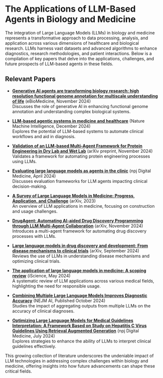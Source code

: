 # The Applications of LLM-Based Agents in Biology and Medicine

The integration of Large Language Models (LLMs) in biology and medicine represents a transformative approach to data processing, analysis, and application across various dimensions of healthcare and biological research. LLMs harness vast datasets and advanced algorithms to enhance diagnostics, research methodologies, and patient interactions. Below is a compilation of key papers that delve into the applications, challenges, and future prospects of LLM-based agents in these fields.

## Relevant Papers

- **[Generative AI agents are transforming biology research: high resolution functional genome annotation for multiscale understanding of life](https://www.thelancet.com/journals/ebiom/article/PIIS2352-3964(24)00482-1/fulltext)**
  (eBioMedicine, November 2024)  
  Discusses the role of generative AI in enhancing functional genome annotation and understanding complex biological systems.

- **[LLM-based agentic systems in medicine and healthcare](https://doi.org/10.1038/s42256-024-00944-1)**
  (Nature Machine Intelligence, December 2024)  
  Explores the potential of LLM-based systems to automate clinical workflows and aid in diagnosis.

- **[Validation of an LLM-based Multi-Agent Framework for Protein Engineering in Dry Lab and Wet Lab](https://arxiv.org/abs/2411.06029v1)**
  (arXiv preprint, November 2024)  
  Validates a framework for automating protein engineering processes using LLMs.

- **[Evaluating large language models as agents in the clinic](https://www.nature.com/articles/s41746-024-01083-y)**
  (npj Digital Medicine, April 2024)  
  Discusses evaluation frameworks for LLM agents impacting clinical decision-making.

- **[A Survey of Large Language Models in Medicine: Progress, Application, and Challenge](https://arxiv.org/abs/2311.05112)**
  (arXiv, 2023)  
  An overview of LLM applications in medicine, focusing on construction and usage challenges.

- **[DrugAgent: Automating AI-aided Drug Discovery Programming through LLM Multi-Agent Collaboration](https://arxiv.org/abs/2411.15692v1)**
  (arXiv, November 2024)  
  Introduces a multi-agent framework for automating drug discovery processes with LLMs.

- **[Large language models in drug discovery and development: From disease mechanisms to clinical trials](https://arxiv.org/abs/2409.04481)**
  (arXiv, September 2024)  
  Reviews the use of LLMs in understanding disease mechanisms and optimizing clinical trials.

- **[The application of large language models in medicine: A scoping review](https://www.sciencedirect.com/science/article/pii/S2589004224009350)**
  (iScience, May 2024)  
  A systematic review of LLM applications across various medical fields, highlighting the need for responsible usage.

- **[Combining Multiple Large Language Models Improves Diagnostic Accuracy](https://ai.nejm.org/doi/full/10.1056/AIcs2400502)**
  (NEJM AI, Published October 2024)  
  Studies the impact of aggregating outputs from multiple LLMs on the accuracy of clinical diagnoses.

- **[Optimizing Large Language Models for Medical Guidelines Interpretation: A Framework Based on Study on Hepatitis C Virus Guidelines Using Retrieval Augmented Generation](https://www.nature.com/articles/s41746-024-01091-y)**
  (npj Digital Medicine, July 2024)  
  Explores strategies to enhance the ability of LLMs to interpret clinical guidelines effectively.

This growing collection of literature underscores the undeniable impact of LLM technologies in addressing complex challenges within biology and medicine, offering insights into how future advancements can shape these critical fields.